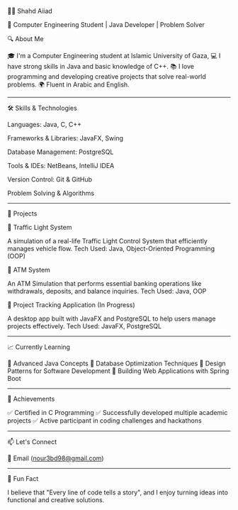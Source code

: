 👩‍💻 Shahd Aiiad

🚀 Computer Engineering Student | Java Developer | Problem Solver


🔍 About Me

🎓 I'm a Computer Engineering student at Islamic University of Gaza, 
💻 I have strong skills in Java and basic knowledge of C++.
📚 I love programming and developing creative projects that solve real-world problems.
🌍 Fluent in Arabic and English.


---

🛠️ Skills & Technologies

Languages: Java, C, C++

Frameworks & Libraries: JavaFX, Swing

Database Management: PostgreSQL

Tools & IDEs: NetBeans, IntelliJ IDEA

Version Control: Git & GitHub

Problem Solving & Algorithms



---

💼 Projects

🔹 Traffic Light System

A simulation of a real-life Traffic Light Control System that efficiently manages vehicle flow.
Tech Used: Java, Object-Oriented Programming (OOP)

🔹 ATM System

An ATM Simulation that performs essential banking operations like withdrawals, deposits, and balance inquiries.
Tech Used: Java, OOP

🔹 Project Tracking Application (In Progress)

A desktop app built with JavaFX and PostgreSQL to help users manage projects effectively.
Tech Used: JavaFX, PostgreSQL


---

📈 Currently Learning

🔹 Advanced Java Concepts
🔹 Database Optimization Techniques
🔹 Design Patterns for Software Development
🔹 Building Web Applications with Spring Boot


---

🌟 Achievements

✅ Certified in C Programming
✅ Successfully developed multiple academic projects
✅ Active participant in coding challenges and hackathons


---

📫 Let's Connect

📧 Email (nour3bd98@gmail.com)


---

🧩 Fun Fact

I believe that "Every line of code tells a story", and I enjoy turning ideas into functional and creative solutions.
